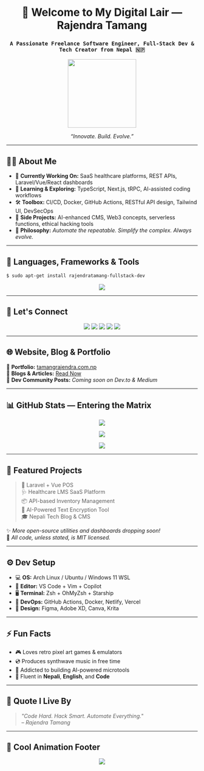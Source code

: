 
<h1 align="center">🔐 Welcome to My Digital Lair — Rajendra Tamang</h1>
<h3 align="center"><code>A Passionate Freelance Software Engineer, Full-Stack Dev & Tech Creator from Nepal 🇳🇵</code></h3>

<p align="center">
  <img src="https://media.giphy.com/media/ZVik7pBtu9dNS/giphy.gif" width="180px"/>
</p>

<p align="center">
  <em>“Innovate. Build. Evolve.”</em>
</p>

---

## 👨‍💻 About Me

- 🔭 **Currently Working On:** SaaS healthcare platforms, REST APIs, Laravel/Vue/React dashboards
- 🔬 **Learning & Exploring:** TypeScript, Next.js, tRPC, AI-assisted coding workflows
- 🛠 **Toolbox:** CI/CD, Docker, GitHub Actions, RESTful API design, Tailwind UI, DevSecOps
- 🧪 **Side Projects:** AI-enhanced CMS, Web3 concepts, serverless functions, ethical hacking tools
- 🧠 **Philosophy:** *Automate the repeatable. Simplify the complex. Always evolve.*

---

## 🔧 Languages, Frameworks & Tools

```bash
$ sudo apt-get install rajendratamang-fullstack-dev
```

<p align="center">
  <img src="https://skillicons.dev/icons?i=linux,php,laravel,flutter,react,vue,js,ts,nodejs,html,css,tailwind,docker,mysql,postgres,git,github,figma,drupal,wordpress,nginx,webpack" />
</p>

---

## 📡 Let's Connect

<p align="center">
  <a href="https://linkedin.com/in/rajendra-tamang"><img src="https://img.shields.io/badge/LinkedIn-0077B5?logo=linkedin&style=for-the-badge&logoColor=white"></a>
  <a href="https://twitter.com/rajendra-tamang"><img src="https://img.shields.io/badge/Twitter-1DA1F2?logo=twitter&style=for-the-badge&logoColor=white"></a>
  <a href="https://instagram.com/rajendra-tamangsssssss"><img src="https://img.shields.io/badge/Instagram-E4405F?logo=instagram&style=for-the-badge&logoColor=white"></a>
  <a href="https://www.youtube.com/@rajendra-tamang"><img src="https://img.shields.io/badge/YouTube-FF0000?logo=youtube&style=for-the-badge&logoColor=white"></a>
  <a href="mailto:tamangrajendra0523@gmail.com"><img src="https://img.shields.io/badge/Email-D14836?logo=gmail&style=for-the-badge&logoColor=white"></a>
</p>

---

## 🌐 Website, Blog & Portfolio

📌 **Portfolio:** [tamangrajendra.com.np](https://tamangrajendra.com.np)  
📌 **Blogs & Articles:** [Read Now](https://tamangrajendra.com.np)  
📌 **Dev Community Posts:** _Coming soon on Dev.to & Medium_  

---

## 📊 GitHub Stats — Entering the Matrix

<p align="center">
  <img src="https://github-readme-stats.vercel.app/api?username=rajendratamang&show_icons=true&count_private=true&theme=radical&hide_border=true&custom_title=Rajendra's GitHub Stats"/>
</p>

<p align="center">
  <img src="https://github-readme-streak-stats.herokuapp.com/?user=rajendratamang&theme=radical&hide_border=true" />
</p>

<p align="center">
  <img src="https://github-readme-stats.vercel.app/api/top-langs/?username=rajendratamang&langs_count=10&layout=compact&theme=radical&hide_border=true&custom_title=Top%20Languages%20Used" />
</p>

---

## 🚀 Featured Projects

> 🧩 Laravel + Vue POS  
> 🩺 Healthcare LMS SaaS Platform  
> 📦 API-based Inventory Management  
> 🔐 AI-Powered Text Encryption Tool  
> 🎓 Nepali Tech Blog & CMS  

✨ _More open-source utilities and dashboards dropping soon!_  
🌱 _All code, unless stated, is MIT licensed._

---

## ⚙️ Dev Setup

- 💻 **OS:** Arch Linux / Ubuntu / Windows 11 WSL
- 🧠 **Editor:** VS Code + Vim + Copilot
- 🖥 **Terminal:** Zsh + OhMyZsh + Starship
- 🔐 **DevOps:** GitHub Actions, Docker, Netlify, Vercel
- 🎨 **Design:** Figma, Adobe XD, Canva, Krita

---

## ⚡ Fun Facts

- 🎮 Loves retro pixel art games & emulators
- 💿 Produces synthwave music in free time
- 🧠 Addicted to building AI-powered microtools
- 💬 Fluent in **Nepali**, **English**, and **Code**

---

## 💬 Quote I Live By

> _"Code Hard. Hack Smart. Automate Everything."_  
> _– Rajendra Tamang_

---

## 🧠 Cool Animation Footer

<p align="center">
  <img src="https://readme-typing-svg.herokuapp.com?font=Fira+Code&duration=3000&pause=1000&color=33FF00&center=true&width=600&lines=Senior+Software+Engineer+%7C+Full+Stack+Developer;DevOps+%7C+Laravel+%7C+Vue+%7C+React+%7C+WordPress;Tech+Explorer+%7C+Ethical+Hacker+%7C+Problem+Solver" />
</p>
